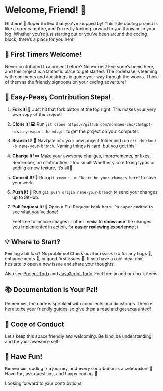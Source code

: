 # Welcome, Friend! 🌟

Hi there! 🚀 Super thrilled that you've stopped by! This little coding project is like a cozy campfire, and I’m really looking forward to you throwing in your log. Whether you’re just starting out or you’ve been around the coding block, there’s a place for you here!

## 🌱 First Timers Welcome!

Never contributed to a project before? No worries! Everyone’s been there, and this project is a fantastic place to get started. The codebase is teeming with comments and docstrings to guide your way through the woods. Think of them as the friendly signposts on your coding adventure!

## 🎉 Easy-Peasy Contribution Steps!

1. **Fork It! 🍴**
   Just hit that fork button at the top right. This makes your very own copy of the project!

2. **Clone It! 💻**
   Run `git clone https://github.com/mohamed-chs/chatgpt-history-export-to-md.git` to get the project on your computer.

3. **Branch It! 🌲**
   Navigate into your new project folder and run `git checkout -b name-your-branch`. Naming things is hard, but you got this!

4. **Change It! ✏️**
   Make your awesome changes, improvements, or fixes. Remember, no contribution is too small! Whether you’re fixing typos or adding a new feature, it’s all 💎.

5. **Commit It! 💾**
   Run `git commit -m "Describe your changes here"` to save your work.

6. **Push It! 🚀**
   Run `git push origin name-your-branch` to send your changes up to GitHub.

7. **Pull Request It! 💌**
   Open a Pull Request back here. I’m super excited to see what you’ve done!

   Feel free to include images or other media to **showcase** the changes you implemented in action, for **easier reviewing experience** ;)

## 💡 Where to Start?

Feeling a bit lost? No problemo! Check out the `Issues` tab for any bugs 🐛, enhancements 💄, or good first issues 🌈. If you have a cool idea, don’t hesitate to open a new issue and share your thoughts!

Also see [Project Todo](TODO.md) and [JavaScript Todo](javascript/how_to_use.md#still-working-on). Feel free to add or check items.

## 📚 Documentation is Your Pal!

Remember, the code is sprinkled with comments and docstrings. They’re here to be your friendly guides, so give them a read and get acquainted!

## 🤝 Code of Conduct

Let’s keep this space friendly and welcoming. Be kind, be understanding, and be your awesome self!

## 🎈 Have Fun!

Remember, coding is a journey, and every contribution is a celebration! 🎉 Have fun, ask questions, and happy coding! 🌟

Looking forward to your contributions!
